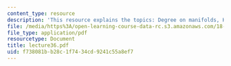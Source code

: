 ```yaml
---
content_type: resource
description: 'This resource explains the topics: Degree on manifolds, Hopf theorem.'
file: /media/https%3A/open-learning-course-data-rc.s3.amazonaws.com/18-101-analysis-ii-fall-2005/f738081bb28c1f7434cd9241c55a8ef7_lecture36.pdf
file_type: application/pdf
resourcetype: Document
title: lecture36.pdf
uid: f738081b-b28c-1f74-34cd-9241c55a8ef7
---
```

